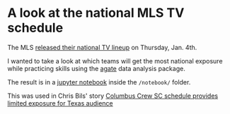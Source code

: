 A look at the national MLS TV schedule
======================================

The MLS [released their national TV lineup](https://www.mlssoccer.com/post/2018/01/04/mls-unveils-2018-us-and-canada-national-broadcast-schedule) on Thursday, Jan. 4th.

I wanted to take a look at which teams will get the most national exposure while practicing skills using the [agate](agate.rtfd.org) data analysis package.

The result is in a [jupyter notebook](https://github.com/statesman/mls-tv/blob/master/notebook/MLS%20TV%20time.ipynb) inside the `/notebook/` folder.

This was used in Chris Bils' story [Columbus Crew SC schedule provides limited exposure for Texas audience](http://www.statesman.com/sports/columbus-crew-schedule-provides-limited-exposure-for-texas-audience/Um8mpSm4HisuWR9ieEeXVI/)
